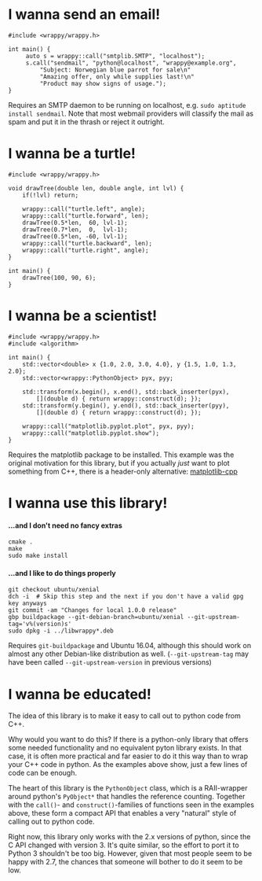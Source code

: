 # I wanna send an email!

    #include <wrappy/wrappy.h>

    int main() {
         auto s = wrappy::call("smtplib.SMTP", "localhost");
         s.call("sendmail", "python@localhost", "wrappy@example.org",
             "Subject: Norwegian blue parrot for sale\n"
             "Amazing offer, only while supplies last!\n"
             "Product may show signs of usage.");
    }

Requires an SMTP daemon to be running on localhost, e.g. 
`sudo aptitude install sendmail`. Note that most webmail providers will
classify the mail as spam and put it in the thrash or reject it outright.

# I wanna be a turtle!

    #include <wrappy/wrappy.h>

    void drawTree(double len, double angle, int lvl) {
        if(!lvl) return;

        wrappy::call("turtle.left", angle);
        wrappy::call("turtle.forward", len);
        drawTree(0.5*len,  60, lvl-1);
        drawTree(0.7*len,  0,  lvl-1);
        drawTree(0.5*len, -60, lvl-1);
        wrappy::call("turtle.backward", len);
        wrappy::call("turtle.right", angle);
    }

    int main() {
        drawTree(100, 90, 6);
    }


# I wanna be a scientist!

    #include <wrappy/wrappy.h>
    #include <algorithm>

    int main() {
        std::vector<double> x {1.0, 2.0, 3.0, 4.0}, y {1.5, 1.0, 1.3, 2.0};
        std::vector<wrappy::PythonObject> pyx, pyy;

        std::transform(x.begin(), x.end(), std::back_inserter(pyx),
            [](double d) { return wrappy::construct(d); });
        std::transform(y.begin(), y.end(), std::back_inserter(pyy),
            [](double d) { return wrappy::construct(d); });

        wrappy::call("matplotlib.pyplot.plot", pyx, pyy);
        wrappy::call("matplotlib.pyplot.show");
    }

Requires the matplotlib package to be installed.
This example was the original motivation for this library, but if you actually
*just* want to plot something from C++, there is a header-only alternative: [matplotlib-cpp](http://github.com/lava/matplotlib-cpp)

# I wanna use this library!

#### ...and I don't need no fancy extras

    cmake .
    make
    sudo make install

#### ...and I like to do things properly

    git checkout ubuntu/xenial
    dch -i  # Skip this step and the next if you don't have a valid gpg key anyways
    git commit -am "Changes for local 1.0.0 release"
    gbp buildpackage --git-debian-branch=ubuntu/xenial --git-upstream-tag='v%(version)s'
    sudo dpkg -i ../libwrappy*.deb

Requires `git-buildpackage` and Ubuntu 16.04, although this should work on almost any other Debian-like distribution as well. (`--git-upstream-tag` may have been called `--git-upstream-version` in previous versions)

# I wanna be educated!
The idea of this library is to make it easy to call out to python code from C++. 

Why would you want to do this? If there is a python-only library that
offers some needed functionality and no equivalent pyton library exists. In
that case, it is often more practical and far easier to do it this way than
to wrap your C++ code in python. As the examples above show, just a few lines
of code can be enough.

The heart of this library is the `PythonObject` class, which is a RAII-wrapper around python's `PyObject*` that handles 
the reference counting. Together with the `call()`- and `construct()`-families of functions seen in the 
examples above, these form a compact API that enables a very "natural" style of calling out to python code.

Right now, this library only works with the 2.x versions of python, since the C API changed with version 3. It's 
quite similar, so the effort to port it to Python 3 shouldn't be too big. However, given that most people seem to be
happy with 2.7, the chances that someone will bother to do it seem to be low.

